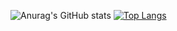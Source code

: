 ![Anurag's GitHub stats](https://github-readme-stats.vercel.app/api?username=ebisenttt&show_icons=true&count_private=true)
[![Top Langs](https://github-readme-stats.vercel.app/api/top-langs/?username=ebisenttt&count_private=true&layout=compact)](https://github.com/ebisenttt/github-readme-stats)
